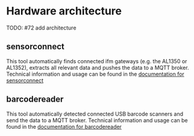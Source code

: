 # Hardware architecture

TODO: #72 add architecture

## sensorconnect

This tool automatically finds connected ifm gateways (e.g. the AL1350 or AL1352), extracts all relevant data and pushes the data to a MQTT broker. Technical information and usage can be found in the [documentation for sensorconnect](sensorconnect.md)

## barcodereader

This tool automatically detected connected USB barcode scanners and send the data to a MQTT broker. Technical information and usage can be found in the [documentation for barcodereader](barcodereader.md)
